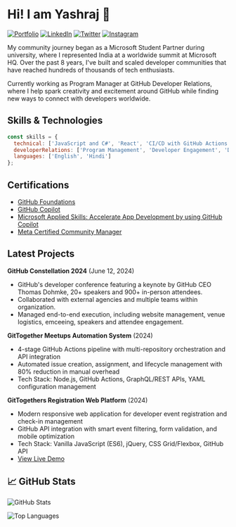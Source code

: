 # Hi! I am Yashraj 👋

<div align="left">
  
[![Portfolio](https://img.shields.io/badge/🌐_Visit_Portfolio-Live-brightgreen?style=for-the-badge)](https://yashrajnayak.dev)
[![LinkedIn](https://img.shields.io/badge/LinkedIn-Profile-0077B5?style=for-the-badge&logo=linkedin)](https://www.linkedin.com/in/yashrajnayak/)
[![Twitter](https://img.shields.io/badge/Twitter-Profile-1DA1F2?style=for-the-badge&logo=twitter)](https://x.com/yashrajnayak)
[![Instagram](https://img.shields.io/badge/Instagram-Profile-E4405F?style=for-the-badge&logo=instagram)](https://instagram.com/yashrajnayak)

</div>

My community journey began as a Microsoft Student Partner during university, where I represented India at a worldwide summit at Microsoft HQ. Over the past 8 years, I've built and scaled developer communities that have reached hundreds of thousands of tech enthusiasts.

Currently working as Program Manager at GitHub Developer Relations, where I help spark creativity and excitement around GitHub while finding new ways to connect with developers worldwide.

## Skills & Technologies

```javascript
const skills = {
  technical: ['JavaScript and C#', 'React', 'CI/CD with GitHub Actions', 'Microsoft Azure', 'Technical Presentations'],
  developerRelations: ['Program Management', 'Developer Engagement', 'Developer Advocacy', 'User Research and Feedback', 'Community Building'],
  languages: ['English', 'Hindi']
};
```

## Certifications
- [GitHub Foundations](https://www.credly.com/badges/7754da79-07d9-4abe-9f9e-e0c9a84a34b4/)
- [GitHub Copilot](https://www.credly.com/badges/370d77b0-13a0-45a7-92ae-3326f64786be/)
- [Microsoft Applied Skills: Accelerate App Development by using GitHub Copilot](https://learn.microsoft.com/api/credentials/share/en-in/yashrajnayak/962FF988EFFAE330?sharingId=7AC6735FC0CD4144)
- [Meta Certified Community Manager](https://www.credly.com/badges/9f1fd9c1-3469-47d0-ad43-2647f638d622/)

## Latest Projects

**GitHub Constellation 2024** (June 12, 2024)
- GitHub's developer conference featuring a keynote by GitHub CEO Thomas Dohmke, 20+ speakers and 900+ in-person attendees.
- Collaborated with external agencies and multiple teams within organization.
- Managed end-to-end execution, including website management, venue logistics, emceeing, speakers and attendee engagement.

**GitTogether Meetups Automation System** (2024)
- 4-stage GitHub Actions pipeline with multi-repository orchestration and API integration
- Automated issue creation, assignment, and lifecycle management with 80% reduction in manual overhead
- Tech Stack: Node.js, GitHub Actions, GraphQL/REST APIs, YAML configuration management

**GitTogethers Registration Web Platform** (2024)
- Modern responsive web application for developer event registration and check-in management
- GitHub API integration with smart event filtering, form validation, and mobile optimization
- Tech Stack: Vanilla JavaScript (ES6), jQuery, CSS Grid/Flexbox, GitHub API
- [View Live Demo](https://gittogethers.github.io/)

## 📈 GitHub Stats

<div align="left">

![GitHub Stats](https://github-readme-stats.vercel.app/api?username=yashrajnayak&theme=dark&hide_border=true&include_all_commits=true&count_private=true)

![Top Languages](https://github-readme-stats.vercel.app/api/top-langs/?username=yashrajnayak&theme=dark&hide_border=true&include_all_commits=true&count_private=true&layout=compact)

</div>
